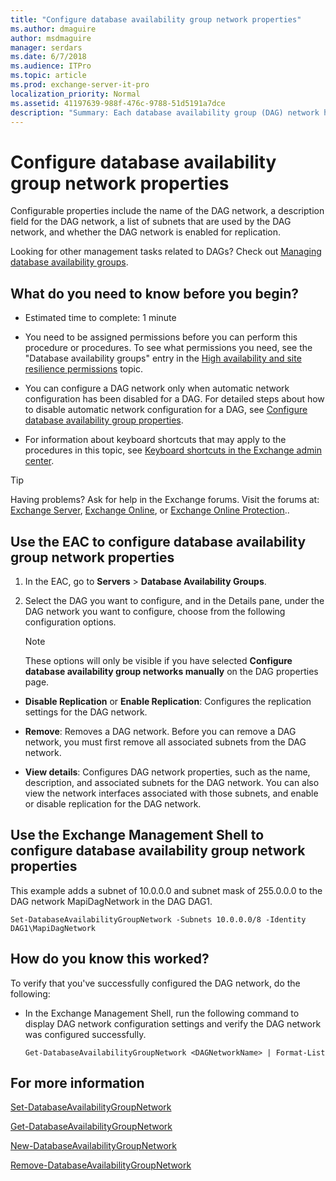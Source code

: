 ```yaml
---
title: "Configure database availability group network properties"
ms.author: dmaguire
author: msdmaguire
manager: serdars
ms.date: 6/7/2018
ms.audience: ITPro
ms.topic: article
ms.prod: exchange-server-it-pro
localization_priority: Normal
ms.assetid: 41197639-988f-476c-9788-51d5191a7dce
description: "Summary: Each database availability group (DAG) network has several properties that you can configure."
---
```


# Configure database availability group network properties

Configurable properties include the name of the DAG network, a description field for the DAG network, a list of subnets that are used by the DAG network, and whether the DAG network is enabled for replication.
  
Looking for other management tasks related to DAGs? Check out [Managing database availability groups](http://technet.microsoft.com/library/4abde67b-4995-4a57-894f-ba76aa72341c.aspx).
  
## What do you need to know before you begin?

- Estimated time to complete: 1 minute
    
- You need to be assigned permissions before you can perform this procedure or procedures. To see what permissions you need, see the "Database availability groups" entry in the [High availability and site resilience permissions](../../permissions/feature-permissions/ha-permissions.md) topic.
    
- You can configure a DAG network only when automatic network configuration has been disabled for a DAG. For detailed steps about how to disable automatic network configuration for a DAG, see [Configure database availability group properties](configure-dag-properties.md).
    
- For information about keyboard shortcuts that may apply to the procedures in this topic, see [Keyboard shortcuts in the Exchange admin center](../../about-documentation/exchange-admin-center-keyboard-shortcuts.md).
    
> [!TIP]
> Having problems? Ask for help in the Exchange forums. Visit the forums at: [Exchange Server](https://go.microsoft.com/fwlink/p/?linkId=60612), [Exchange Online](https://go.microsoft.com/fwlink/p/?linkId=267542), or [Exchange Online Protection](https://go.microsoft.com/fwlink/p/?linkId=285351)..
  
## Use the EAC to configure database availability group network properties
<a name="UseEMC"> </a>

1. In the EAC, go to **Servers** \> **Database Availability Groups**.
    
2. Select the DAG you want to configure, and in the Details pane, under the DAG network you want to configure, choose from the following configuration options.
    
    > [!NOTE]
    > These options will only be visible if you have selected **Configure database availability group networks manually** on the DAG properties page.
  
  - **Disable Replication** or **Enable Replication**: Configures the replication settings for the DAG network.
    
  - **Remove**: Removes a DAG network. Before you can remove a DAG network, you must first remove all associated subnets from the DAG network.
    
  - **View details**: Configures DAG network properties, such as the name, description, and associated subnets for the DAG network. You can also view the network interfaces associated with those subnets, and enable or disable replication for the DAG network.
    
## Use the Exchange Management Shell to configure database availability group network properties
<a name="UseShell"> </a>

This example adds a subnet of 10.0.0.0 and subnet mask of 255.0.0.0 to the DAG network MapiDagNetwork in the DAG DAG1.
  
```
Set-DatabaseAvailabilityGroupNetwork -Subnets 10.0.0.0/8 -Identity DAG1\MapiDagNetwork
```

## How do you know this worked?
<a name="UseShell"> </a>

To verify that you've successfully configured the DAG network, do the following:
  
- In the Exchange Management Shell, run the following command to display DAG network configuration settings and verify the DAG network was configured successfully.
    
  ```
  Get-DatabaseAvailabilityGroupNetwork <DAGNetworkName> | Format-List
  ```

## For more information
<a name="UseShell"> </a>

[Set-DatabaseAvailabilityGroupNetwork](http://technet.microsoft.com/library/5c6add57-eef9-4af5-9cf3-54fd910dfe93.aspx)
  
[Get-DatabaseAvailabilityGroupNetwork](http://technet.microsoft.com/library/43f57126-a685-4208-ac63-4e3aba4a3e00.aspx)
  
[New-DatabaseAvailabilityGroupNetwork](http://technet.microsoft.com/library/3ef8d42f-9da0-456a-b4e8-6f7d99a1fa0f.aspx)
  
[Remove-DatabaseAvailabilityGroupNetwork](http://technet.microsoft.com/library/8da3ddc3-72e0-4c1b-8d3f-848c3ab5584e.aspx)
  


